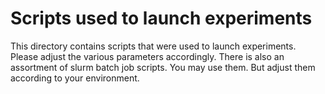 # Scripts used to launch experiments
This directory contains scripts that were used to launch experiments. Please adjust the various parameters accordingly.
There is also an assortment of slurm batch job scripts. You may use them. But adjust them according to your environment.
